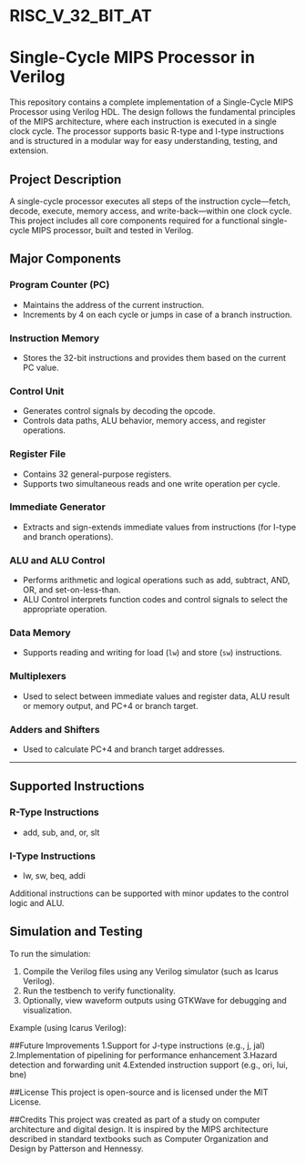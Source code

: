 # RISC_V_32_BIT_AT
# Single-Cycle MIPS Processor in Verilog

This repository contains a complete implementation of a Single-Cycle MIPS Processor using Verilog HDL. The design follows the fundamental principles of the MIPS architecture, where each instruction is executed in a single clock cycle. The processor supports basic R-type and I-type instructions and is structured in a modular way for easy understanding, testing, and extension.

## Project Description

A single-cycle processor executes all steps of the instruction cycle—fetch, decode, execute, memory access, and write-back—within one clock cycle. This project includes all core components required for a functional single-cycle MIPS processor, built and tested in Verilog.

## Major Components

### Program Counter (PC)
- Maintains the address of the current instruction.
- Increments by 4 on each cycle or jumps in case of a branch instruction.

### Instruction Memory
- Stores the 32-bit instructions and provides them based on the current PC value.

### Control Unit
- Generates control signals by decoding the opcode.
- Controls data paths, ALU behavior, memory access, and register operations.

### Register File
- Contains 32 general-purpose registers.
- Supports two simultaneous reads and one write operation per cycle.

### Immediate Generator
- Extracts and sign-extends immediate values from instructions (for I-type and branch operations).

### ALU and ALU Control
- Performs arithmetic and logical operations such as add, subtract, AND, OR, and set-on-less-than.
- ALU Control interprets function codes and control signals to select the appropriate operation.

### Data Memory
- Supports reading and writing for load (`lw`) and store (`sw`) instructions.

### Multiplexers
- Used to select between immediate values and register data, ALU result or memory output, and PC+4 or branch target.

### Adders and Shifters
- Used to calculate PC+4 and branch target addresses.

---

## Supported Instructions

### R-Type Instructions
- add, sub, and, or, slt

### I-Type Instructions
- lw, sw, beq, addi

Additional instructions can be supported with minor updates to the control logic and ALU.

## Simulation and Testing

To run the simulation:

1. Compile the Verilog files using any Verilog simulator (such as Icarus Verilog).
2. Run the testbench to verify functionality.
3. Optionally, view waveform outputs using GTKWave for debugging and visualization.

Example (using Icarus Verilog):


##Future Improvements
1.Support for J-type instructions (e.g., j, jal)
2.Implementation of pipelining for performance enhancement
3.Hazard detection and forwarding unit
4.Extended instruction support (e.g., ori, lui, bne)

##License
This project is open-source and is licensed under the MIT License.

##Credits
This project was created as part of a study on computer architecture and digital design. It is inspired by the MIPS architecture described in standard textbooks such as Computer Organization and Design by Patterson and Hennessy.



